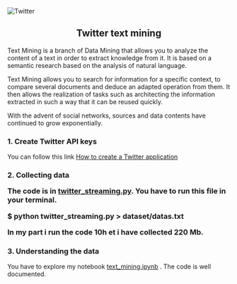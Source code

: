 <img src="http://geeko.lesoir.be/wp-content/uploads/sites/58/2017/04/08446114-photo-twitter-logo.jpg" title="Twitter"/>
<h2 align="center">Twitter text mining</h2>
Text Mining is a branch of Data Mining that allows you to analyze the content of a text in order to extract knowledge from it. It is based on a semantic research based on the analysis of natural language.

Text Mining allows you to search for information for a specific context, to compare several documents and deduce an adapted operation from them. It then allows the realization of tasks such as architecting the information extracted in such a way that it can be reused
quickly.

With the advent of social networks, sources and data contents have continued to grow exponentially. 

<h3>1. Create Twitter API keys </h3>

You can follow this link <a href="http://docs.inboundnow.com/guide/create-twitter-application/" >How to create a Twitter application</a>


<h3>2. Collecting data </a>

The code is in <a href="https://github.com/Khoumzy/twitter/blob/master/twitter_streaming.py">twitter_streaming.py</a>.
You have to run this file in your terminal.

$ python twitter_streaming.py > dataset/datas.txt

In my part i run the code 10h et i have collected 220 Mb.

<h3>3. Understanding the data</h3>

You have to explore my notebook <a href="https://github.com/Khoumzy/twitter/blob/master/text_mining.ipynb">text_mining.ipynb</a> . The code is well documented.
